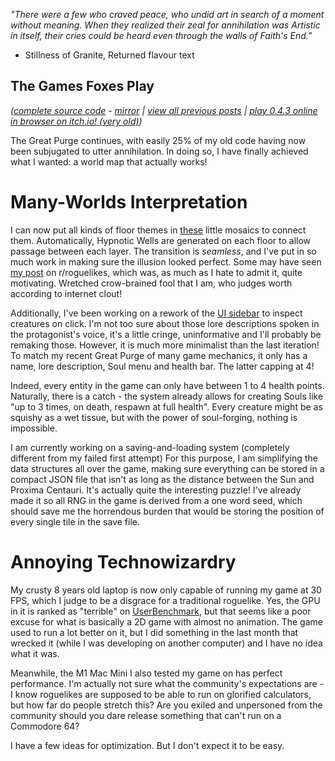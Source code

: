 *"There were a few who craved peace, who undid art in search of a moment without meaning. When they realized their zeal for annihilation was Artistic in itself, their cries could be heard even through the walls of Faith's End."*

- Stillness of Granite, Returned flavour text

## The Games Foxes Play
*([complete source code](https://github.com/Oneirical/The-Games-Foxes-Play) - [mirror](https://codeberg.org/Oneirical/The-Games-Foxes-Play) | [view all previous posts](https://github.com/Oneirical/The-Games-Foxes-Play/tree/main/design/Development%20Logs) | [play 0.4.3 online in browser on itch.io! (very old)](https://oneirical.itch.io/tgfp))*

The Great Purge continues, with easily 25% of my old code having now been subjugated to utter annihilation. In doing so, I have finally achieved what I wanted: a world map that actually works!

# Many-Worlds Interpretation

I can now put all kinds of floor themes in [these](https://cdn.discordapp.com/attachments/504088568084561930/1157380710827573298/Capture_decran_le_2023-09-29_a_14.17.28.png?ex=65186648&is=651714c8&hm=ccd427521bd2fac7fd5410efcb48c981c135be4f4115c666c21aef91019e5c76&) little mosaics to connect them. Automatically, Hypnotic Wells are generated on each floor to allow passage between each layer. The transition is *seamless*, and I've put in so much work in making sure the illusion looked perfect. Some may have seen [my post](https://www.reddit.com/r/roguelikes/comments/16t8tih/an_alternative_to_stairs_in_my_workinprogress/) on r/roguelikes, which was, as much as I hate to admit it, quite motivating. Wretched crow-brained fool that I am, who judges worth according to internet clout!

Additionally, I've been working on a rework of the [UI sidebar](https://cdn.discordapp.com/attachments/504088568084561930/1157432738878603284/Capture_decran_le_2023-09-29_a_17.44.02.png?ex=651896bd&is=6517453d&hm=bb8783f3644675ccc16a5eda1712fe2a5bf6f6e798e6d910635431489286c24e&) to inspect creatures on click. I'm not too sure about those lore descriptions spoken in the protagonist's voice, it's a little cringe, uninformative and I'll probably be remaking those. However, it is much more minimalist than the last iteration! To match my recent Great Purge of many game mechanics, it only has a name, lore description, Soul menu and health bar. The latter capping at 4!

Indeed, every entity in the game can only have between 1 to 4 health points. Naturally, there is a catch - the system already allows for creating Souls like "up to 3 times, on death, respawn at full health". Every creature might be as squishy as a wet tissue, but with the power of soul-forging, nothing is impossible.

I am currently working on a saving-and-loading system (completely different from my failed first attempt) For this purpose, I am simplifying the data structures all over the game, making sure everything can be stored in a compact JSON file that isn't as long as the distance between the Sun and Proxima Centauri. It's actually quite the interesting puzzle! I've already made it so all RNG in the game is derived from a one word seed, which should save me the horrendous burden that would be storing the position of every single tile in the save file.

# Annoying Technowizardry

My crusty 8 years old laptop is now only capable of running my game at 30 FPS, which I judge to be a disgrace for a traditional roguelike. Yes, the GPU in it is ranked as "terrible" on [UserBenchmark](https://gpu.userbenchmark.com/SpeedTest/38173/IntelR-HD-Graphics-515), but that seems like a poor excuse for what is basically a 2D game with almost no animation. The game used to run a lot better on it, but I did something in the last month that wrecked it (while I was developing on another computer) and I have no idea what it was.

Meanwhile, the M1 Mac Mini I also tested my game on has perfect performance. I'm actually not sure what the community's expectations are - I know roguelikes are supposed to be able to run on glorified calculators, but how far do people stretch this? Are you exiled and unpersoned from the community should you dare release something that can't run on a Commodore 64?

I have a few ideas for optimization. But I don't expect it to be easy.